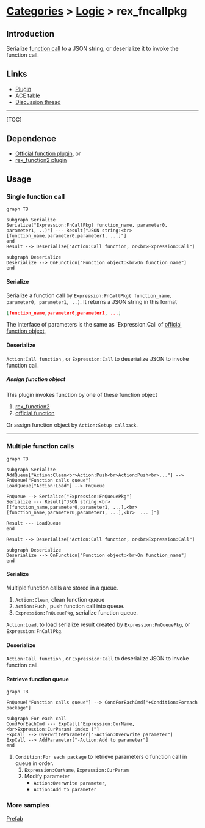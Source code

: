# [Categories](categories.index.html) > [Logic](logic.index.html) > rex_fncallpkg

## Introduction

Serialize [function call](https://www.scirra.com/manual/149/function) to a JSON string, or deserialize it to invoke the function call.

## Links

- [Plugin](https://dl.dropboxusercontent.com/u/5779181/C2Repo/Zip/plugins/rex_fncallpkg.7z)
- [ACE table](https://rexrainbow.github.io/C2RexDoc/c2rexpluginsACE/plugin_rex_fncallpkg.html)
- [Discussion thread](https://www.scirra.com/forum/plugin-rex-fncallpkg_t106856)

----

[TOC]

## Dependence

- [Official function plugin](https://www.scirra.com/manual/149/function), or 
- [rex_function2 plugin](rex_function2.html)



## Usage

### Single function call

```mermaid
graph TB

subgraph Serialize
Serialize["Expression:FnCallPkg( function_name, parameter0, parameter1, ..)"] --- Result["JSON string:<br>[function_name,parameter0,parameter1, ...]"]
end
Result --> Deserialize["Action:Call function, or<br>Expression:Call"]

subgraph Deserialize
Deserialize --> OnFunction["Function object:<br>On function_name"]
end
```

#### Serialize

Serialize a function call by `Expression:FnCallPkg( function_name, parameter0, parameter1, ..)`. It returns a JSON string in this format

```json
[function_name,parameter0,parameter1, ...]
```

The interface of parameters is the same as `Expression:Call of [official function object](https://www.scirra.com/manual/149/function),

#### Deserialize

`Action:Call function` , or `Expression:Call` to deserialize JSON to invoke function call.

##### Assign function object

This plugin invokes function by one of these function object

1. [rex_function2](rex_function2.html)
2. [official function](https://www.scirra.com/manual/149/function)

Or assign function object by `Action:Setup callback`.

----

### Multiple function calls

```mermaid
graph TB

subgraph Serialize
AddQueue["Action:Clean<br>Action:Push<br>Action:Push<br>..."] --> FnQueue["Function calls queue"]
LoadQueue["Action:Load"] --> FnQueue

FnQueue --> Serialize["Expression:FnQueuePkg"]
Serialize --- Result["JSON string:<br>[[function_name,parameter0,parameter1, ...],<br>[function_name,parameter0,parameter1, ...],<br>  ... ]"]

Result --- LoadQueue
end

Result --> Deserialize["Action:Call function, or<br>Expression:Call"]

subgraph Deserialize
Deserialize --> OnFunction["Function object:<br>On function_name"]
end
```



#### Serialize

Multiple function calls are stored in a queue.

1.  `Action:Clean`, clean function queue
2.  `Action:Push` , push function call into queue.
3. `Expression:FnQueuePkg`, serialize function queue.

`Action:Load`, to load serialize result created by  `Expression:FnQueuePkg`, or `Expression:FnCallPkg`.

#### Deserialize

`Action:Call function` , or `Expression:Call` to deserialize JSON to invoke function call.

#### Retrieve function queue

```mermaid
graph TB

FnQueue["Function calls queue"] --> CondForEachCmd["+Condition:Foreach package"]

subgraph For each call
CondForEachCmd --- ExpCall["Expression:CurName,<br>Expression:CurParam( index )"]
ExpCall --> OverwriteParameter["-Action:Overwrite parameter"]
ExpCall --> AddParameter["-Action:Add to parameter"]
end
```

1. `Condition:For each package` to retrieve parameters o function call in queue in order. 
   1. `Expression:CurName`, `Expression:CurParam`
   2. Modify parameter
      - `Action:Overwrite parameter`, 
      - `Action:Add to parameter`

### More samples

[Prefab](https://1drv.ms/u/s!Am5HlOzVf0kHk2gJq8tK7w5ZWPVf)

